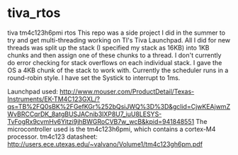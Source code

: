 # tiva_rtos
tiva tm4c123h6pmi rtos
This repo was a side project I did in the summer to try and get multi-threading working on TI's Tiva Launchpad.
All I did for new threads was split up the stack (I specified my stack as 16KB) into 1KB chunks 
and then assign one of these chunks to a thread.
I don't currently do error checking for stack overflows on each individual stack. 
I gave the OS a 4KB chunk of the stack to work with.
Currently the scheduler runs in a round-robin style. I have set the Systick to interrupt to 1ms. 

Launchpad used:
http://www.mouser.com/ProductDetail/Texas-Instruments/EK-TM4C123GXL/?qs=TB%2FQ0sBK%2FGefKGr%252bQsiJWQ%3D%3D&gclid=CjwKEAjwmZWvBRCCqrDK_8atgBUSJACnib3lXP8U7_iuU8LESYS-TvFogRx9cvmHv6Yitzi9jhBWGRoCVB7w_wcB&kpid=941848551
The microcontroller used is the tm4c123h6pmi, which contains a cortex-M4 processor.
tm4c123 datasheet:
http://users.ece.utexas.edu/~valvano/Volume1/tm4c123gh6pm.pdf


